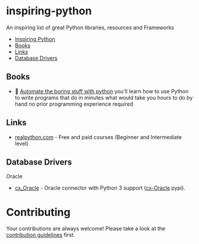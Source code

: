 # inspiring-python
An inspiring list of great Python libraries, resources and Frameworks

- [Inspiring Python](#inspiring-python)
- [Books](#Books)
- [Links](#Links)
- [Database Drivers](#database-drivers)


## Books
* 📕 [Automate the boring stuff with python](https://www.goodreads.com/book/show/22514127-automate-the-boring-stuff-with-python) you'll learn how to use Python to write programs that do in minutes what would take you hours to do by hand no prior programming experience required

## Links
* [realpython.com](https://realpython.com/) - Free and paid courses (Beginner and Intermediate level)

## Database Drivers
Oracle
* [cx_Oracle](https://cx-oracle.readthedocs.io/en/latest/) - Oracle connector with Python 3 support ([cx-Oracle](https://pypi.org/project/cx-Oracle/) pypi).





# Contributing
Your contributions are always welcome! Please take a look at the [contribution guidelines](https://github.com/bruxol/inspiring-python/blob/master/CONTRIBUTING.md) first.